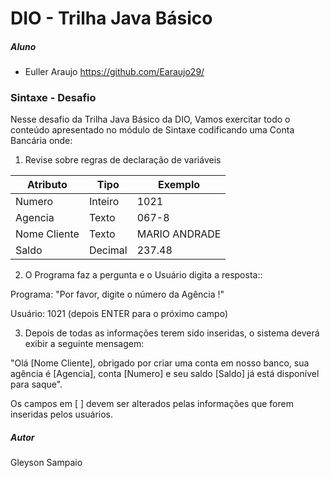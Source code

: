 # DIO - Trilha Java Básico

##### Aluno

* Euller Araujo <https://github.com/Earaujo29/>

### Sintaxe - Desafio

Nesse desafio da Trilha Java Básico da DIO, Vamos exercitar todo o conteúdo apresentado no módulo de Sintaxe codificando uma Conta Bancária onde: 

1. Revise sobre regras de declaração de variáveis


|Atributo    |	Tipo  |	Exemplo     |
| ---------- |--------|-------------|  
|Numero	     | Inteiro|	1021        |
|Agencia     |  Texto |	067-8       |
|Nome Cliente|	Texto |MARIO ANDRADE|
|Saldo	     |Decimal |237.48       |

2. O Programa faz a pergunta e o Usuário digita a resposta::

Programa: "Por favor, digite o número da Agência !"

Usuário: 1021 (depois ENTER para o próximo campo)

3. Depois de todas as informações terem sido inseridas, o sistema deverá exibir a seguinte mensagem:

"Olá [Nome Cliente], obrigado por criar uma conta em nosso banco, sua agência é [Agencia], conta [Numero] e seu saldo [Saldo] já está disponível para saque".

Os campos em [ ] devem ser alterados pelas informações que forem inseridas pelos usuários.
##### Autor

Gleyson Sampaio

